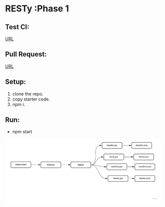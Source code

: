 

# RESTy :Phase 1
 
## Test CI:
[URL](https://github.com/AyahZaareer/RESTy/actions)



## Pull Request:
[URL](https://github.com/AyahZaareer/RESTy/pull/1)

## Setup:
1. clone the repo.
2. copy starter code.
3. npm i.



## Run:
 - npm start



 ![phase#1](phase1.jpg)
